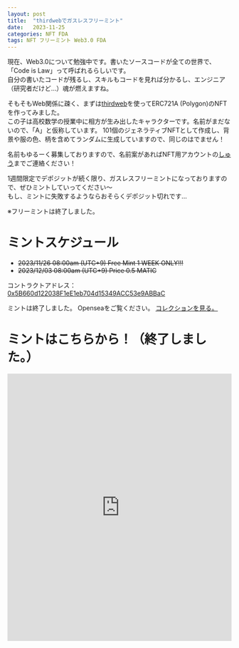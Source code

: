 ```yaml
---
layout: post
title:  "thirdwebでガスレスフリーミント"
date:   2023-11-25
categories: NFT FDA
tags: NFT フリーミント Web3.0 FDA
---
```


現在、Web3.0について勉強中です。書いたソースコードが全ての世界で、「Code is Law」って呼ばれるらしいです。  
自分の書いたコードが残るし、スキルもコードを見れば分かるし、エンジニア（研究者だけど…）魂が燃えますね。  

そもそもWeb関係に疎く、まずは[thirdweb](https://thirdweb.com/)を使ってERC721A (Polygon)のNFTを作ってみました。  
この子は高校数学の授業中に相方が生み出したキャラクターです。名前がまだないので、「A」と仮称しています。
101個のジェネラティブNFTとして作成し、背景や服の色、柄を含めてランダムに生成していますので、同じのはでません！

名前もゆるーく募集しておりますので、名前案があればNFT用アカウントの[しゅう](https://twitter.com/shu65_)までご連絡ください！  

1週間限定でデポジットが続く限り、ガスレスフリーミントになっておりますので、ぜひミントしていってください～  
もし、ミントに失敗するようならおそらくデポジット切れです…  

※フリーミントは終了しました。  

# ミントスケジュール  
- ~~2023/11/26 08:00am (UTC+9) Free Mint 1 WEEK ONLY!!!~~  
- ~~2023/12/03 08:00am (UTC+9) Price 0.5 MATIC~~

コントラクトアドレス：[0x5B660d122038F1eE1eb704d15349ACC53e9ABBaC](https://polygonscan.com/address/0x5B660d122038F1eE1eb704d15349ACC53e9ABBaC)

ミントは終了しました。
Openseaをご覧ください。
[コレクションを見る。](https://opensea.io/collection/fashion-designer-a)

# ミントはこちらから！（終了しました。）
<iframe
    src="https://embed.ipfscdn.io/ipfs/bafybeicd3qfzelz4su7ng6n523virdsgobrc5pcbarhwqv3dj3drh645pi/?contract=0x5B660d122038F1eE1eb704d15349ACC53e9ABBaC&chain=%7B%22name%22%3A%22Polygon+Mainnet%22%2C%22chain%22%3A%22Polygon%22%2C%22rpc%22%3A%5B%22https%3A%2F%2Fpolygon.rpc.thirdweb.com%2F%24%7BTHIRDWEB_API_KEY%7D%22%5D%2C%22nativeCurrency%22%3A%7B%22name%22%3A%22MATIC%22%2C%22symbol%22%3A%22MATIC%22%2C%22decimals%22%3A18%7D%2C%22shortName%22%3A%22matic%22%2C%22chainId%22%3A137%2C%22testnet%22%3Afalse%2C%22slug%22%3A%22polygon%22%2C%22icon%22%3A%7B%22url%22%3A%22ipfs%3A%2F%2FQmcxZHpyJa8T4i63xqjPYrZ6tKrt55tZJpbXcjSDKuKaf9%2Fpolygon%2F512.png%22%2C%22width%22%3A512%2C%22height%22%3A512%2C%22format%22%3A%22png%22%7D%7D&clientId=ac4b0b2447f0d466dc01979d89e8558f&theme=light&primaryColor=purple"
    width="600px"
    height="600px"
    style="max-width:100%;"
    frameborder="0"
></iframe>
